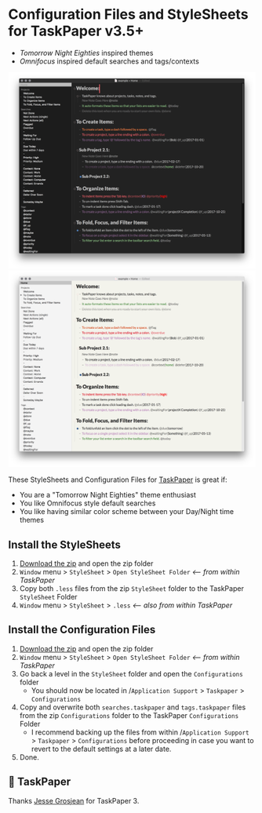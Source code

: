 # Configuration Files and StyleSheets for TaskPaper v3.5+

* *Tomorrow Night Eighties* inspired themes
* *Omnifocus* inspired default searches and tags/contexts

![Preview of a taskpaper with the Dark StyleSheet applied](preview/dark.png)
![Preview of a taskpaper with the Light StyleSheet applied](preview/light.png)

These StyleSheets and Configuration Files for [TaskPaper](http://www.taskpaper.com) is great if:

* You are a "Tomorrow Night Eighties" theme enthusiast
* You like Omnifocus style default searches
* You like having similar color scheme between your Day/Night time themes

## Install the StyleSheets

1. [Download the zip][download] and open the zip folder
2. `Window` menu > `StyleSheet` > `Open StyleSheet Folder` *<-- from within TaskPaper*
3. Copy both `.less` files from the zip `StyleSheet` folder to the TaskPaper `StyleSheet` Folder
4. `Window` menu > `StyleSheet` > `.less` *<-- also from within TaskPaper*

## Install the Configuration Files

1. [Download the zip][download] and open the zip folder
2. `Window` menu > `StyleSheet` > `Open StyleSheet Folder` *<-- from within TaskPaper*
3. Go back a level in the `StyleSheet` folder and open the `Configurations` folder
    - You should now be located in /`Application Support` > `Taskpaper` > `Configurations`
3. Copy and overwrite both `searches.taskpaper` and `tags.taskpaper` files from the zip `Configurations` folder to the TaskPaper `Configurations` Folder
    - I recommend backing up the files from within /`Application Support` > `Taskpaper` > `Configurations` before proceeding in case you want to revert to the default settings at a later date.
4. Done.

[download]: https://github.com/


## 💙 TaskPaper

Thanks [Jesse Grosjean](http://www.hogbaysoftware.com/about) for TaskPaper 3.

